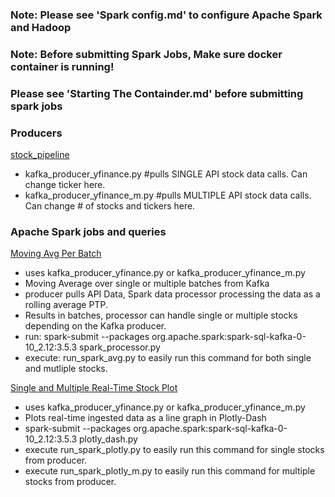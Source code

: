 ### Note: Please see 'Spark config.md' to configure Apache Spark and Hadoop
### Note: Before submitting Spark Jobs, Make sure docker container is running!
### Please see 'Starting The Containder.md' before submitting spark jobs

### Producers
<ins>stock_pipeline</ins>
- kafka_producer_yfinance.py #pulls SINGLE API stock data calls. Can change ticker here. 
- kafka_producer_yfinance_m.py #pulls MULTIPLE API stock data calls. Can change # of stocks and tickers here. 

### Apache Spark jobs and queries
<ins>Moving Avg Per Batch</ins>
- uses kafka_producer_yfinance.py or kafka_producer_yfinance_m.py
- Moving Average over single or multiple batches from Kafka
- producer pulls API Data, Spark data processor processing the data as a rolling average PTP. 
- Results in batches, processor can handle single or multiple stocks depending on the Kafka producer. 
- run: spark-submit --packages org.apache.spark:spark-sql-kafka-0-10_2.12:3.5.3 spark_processor.py
- execute: run_spark_avg.py to easily run this command for both single and mutliple stocks.

<ins>Single and Multiple Real-Time Stock Plot</ins>
- uses kafka_producer_yfinance.py or kafka_producer_yfinance_m.py
- Plots real-time ingested data as a line graph in Plotly-Dash
- spark-submit --packages org.apache.spark:spark-sql-kafka-0-10_2.12:3.5.3 plotly_dash.py
- execute run_spark_plotly.py to easily run this command for single stocks from producer. 
- execute run_spark_plotly_m.py to easily run this command for multiple stocks from producer. 
